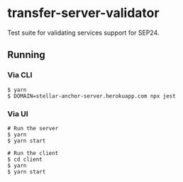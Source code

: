 # transfer-server-validator

Test suite for validating services support for SEP24.

## Running

### Via CLI

```
$ yarn
$ DOMAIN=stellar-anchor-server.herokuapp.com npx jest
```

### Via UI

```
# Run the server
$ yarn
$ yarn start

# Run the client
$ cd client
$ yarn
$ yarn start
```
